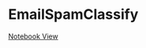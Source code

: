 # EmailSpamClassify

[Notebook View](https://nbviewer.jupyter.org/github/naikshubham14/EmailSpamClassify/blob/main/Spam%20Classifier.ipynb)
